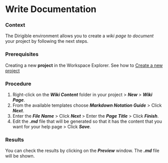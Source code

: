 # Write Documentation

### **Context**

The Dirigible environment allows you to create a *wiki page to document* your project by following the next steps.

### **Prerequisites**

 Creating a new **project** in the Workspace Explorer. See how to [Create a new project][1]

 
### **Procedure**

1. Right-click on the __*Wiki Content*__ folder in your project > __*New*__ > __*Wiki Page*__.
2. From the available templates choose __*Markdown Notation Guide*__ > Click __*Next*__. 
3. Enter the __*File Name*__ > Click __*Next*__ > Enter the __*Page Title*__ > Click __*Finish*__.
4. Edit the __*.md*__ file that will be generated so that it has the content that you want for your help page > Click __*Save*__.

### **Results**

You can check the results by clicking on the __*Preview*__ window. The __*.md*__ file will be shown.

[1]: https://github.com/dirigiblelabs/curriculum/tree/master/TeodoraBancheva/WrittenDocumentation/DataStructures.md

